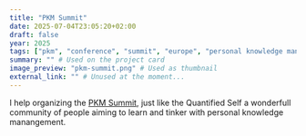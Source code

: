 ```yaml
---
title: "PKM Summit"
date: 2025-07-04T23:05:20+02:00
draft: false
year: 2025
tags: ["pkm", "conference", "summit", "europe", "personal knowledge management"] # Example: `tags: ["machine-learning", "deep-learning"]`
summary: "" # Used on the project card
image_preview: "pkm-summit.png" # Used as thumbnail
external_link: "" # Unused at the moment...
---
```


I help organizing the [PKM Summit](https://pkmsummit.com/), just like the Quantified Self a wonderfull community of people aiming to learn and tinker with personal knowledge manangement.

